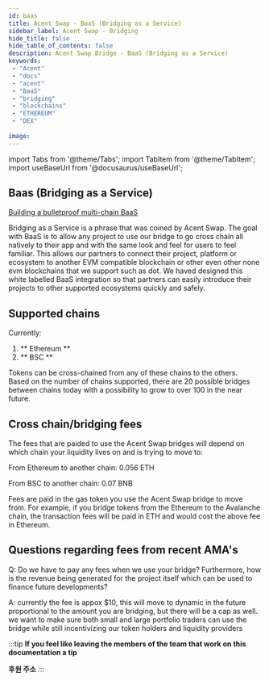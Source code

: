 ```yaml
---
id: baas 
title: Acent Swap - BaaS (Bridging as a Service)
sidebar_label: Acent Swap - Bridging
hide_title: false
hide_table_of_contents: false
description: Acent Swap Bridge - BaaS (Bridging as a Service)
keywords: 
 - "Acent"
 - "docs"
 - "acent"
 - "BaaS"
 - "bridging"
 - "blockchains"
 - "ETHEREUM"
 - "DEX"
 
image: 
---
```

import Tabs from '@theme/Tabs';
import TabItem from '@theme/TabItem';
import useBaseUrl from '@docusaurus/useBaseUrl';



## Baas (Bridging as a Service)

[Building a bulletproof multi-chain BaaS](https://www.youtube.com/)

Bridging as a Service is a phrase that was coined by Acent Swap. The goal with BaaS is to allow any project to use our bridge to go cross chain all natively to their app and with the same look and feel for users to feel familiar. This allows our partners to connect their project, platform or ecosystem to another EVM compatible blockchain or other even other none evm blockchains that we support such as dot.
We haved designed this white labelled BaaS integration so that partners can easily introduce their projects to other supported ecosystems quickly and safely.

## Supported chains  

Currently:  

1.  ** Ethereum **
1.  ** BSC **


Tokens can be cross-chained from any of these chains to the others.  
Based on the number of chains supported, there are 20 possible bridges between chains today with a possibility to grow to over 100 in the near future.

## Cross chain/bridging fees

The fees that are paided to use the Acent Swap bridges will depend on which chain your liquidity lives on and is trying to move to:

From Ethereum to another chain: 0.056 ETH


From BSC to another chain: 0.07 BNB


Fees are paid in the gas token you use the Acent Swap bridge to move from. For example, if you bridge tokens from the Ethereum to the Avalanche chain, the transaction fees will be paid in ETH and would cost the above fee in Ethereum.

## Questions regarding fees from recent AMA's

Q: Do we have to pay any fees when we use your bridge? Furthermore, how is the revenue being generated for the project itself which can be used to finance future developments?

A: currently the fee is appox $10, this will move to dynamic in the future proportional to the amount you are bridging, but there will be a cap as well. we want to make sure both small and large portfolio traders can use the bridge while still incentivizing our token holders and liquidity providers


<!--truncate-->
:::tip
**If you feel like leaving the members of the team that work on this documentation a tip**

**후원 주소**
:::